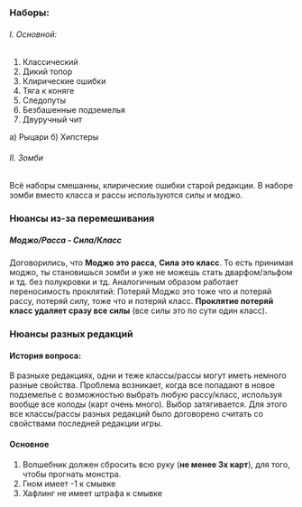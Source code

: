 ### Наборы:
###### I. Основной:

1. Классический
2. Дикий топор
3. Клирические ошибки
4. Тяга к коняге
5. Следопуты
6. Безбашенные подземелья
7. Двуручный чит

а) Рыцари
б) Хипстеры

###### II. Зомби

Всё наборы смешанны, клирические ошибки старой редакции.
В наборе зомби вместо класса и рассы используются силы и моджо.

### Нюансы из-за перемешивания
##### Моджо/Расса - Сила/Класс 
Договорились, что **Моджо это расса**, **Сила это класс**. То есть принимая моджо, ты становишься зомби и уже не можешь 
стать дварфом/эльфом и тд. без полукровки и тд. Аналогичным образом работает переносимость проклятий:
Потеряй Моджо это тоже что и потеряй рассу, потеряй силу, тоже что и потеряй класс.
**Проклятие потеряй класс удаляет сразу все силы** (все силы это по сути один класс).

### Нюансы разных редакций
#### История вопроса:
В разныхе редакциях, одни и теже классы/рассы могут иметь немного разные свойства. Проблема возникает, когда 
все попадают в новое подземелье c возможностью выбрать любую рассу/класс, используя вообще все колоды (карт очень много).
Выбор затягивается. Для этого все классы/рассы разных редакций было договорено считать со свойствами последней редакции
игры.

#### Основное
1. Волшебник должен сбросить всю руку (**не менее 3х карт**), для того, чтобы прогнать монстра.
2. Гном имеет -1 к смывке
3. Хафлинг не имеет штрафа к смывке 
